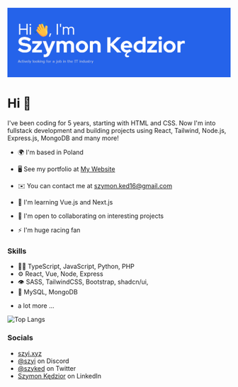 ![Banner](/new-banner.jpg)

Hi 👋
===============================

I've been coding for 5 years, starting with HTML and CSS. Now I'm into fullstack development and building projects using React, Tailwind, Node.js, Express.js, MongoDB and many more!

* 🌍  I'm based in Poland
  
* 🖥️  See my portfolio at [My Website](https://szyi.xyz)

* ✉️  You can contact me at [szymon.ked16@gmail.com](mailto:szymon.ked16@gmail.com)
  
* 🧠  I'm learning Vue.js and Next.js

* 🤝  I'm open to collaborating on interesting projects
  
* ⚡  I'm huge racing fan

### Skills

- 👨‍💻 TypeScript, JavaScript, Python, PHP
- ⚙️ React, Vue, Node, Express
- 👁️ SASS, TailwindCSS, Bootstrap, shadcn/ui,
- 💽 MySQL, MongoDB
+  a lot more ...

![Top Langs](https://github-readme-stats.vercel.app/api/top-langs/?username=szyi10&layout=compact)


### Socials

- [szyi.xyz](https://www.szyi.xyz/)
- [@szyi](./) on Discord
- [@szyked](https://twitter.com/szyked) on Twitter
- [Szymon Kędzior](https://www.linkedin.com/in/szymon-ked16/) on LinkedIn


